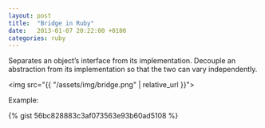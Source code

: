 ```yaml
---
layout: post
title:  "Bridge in Ruby"
date:   2013-01-07 20:22:00 +0100
categories: ruby
---
```


Separates an object’s interface from its implementation. Decouple an abstraction from its implementation so that the two can vary independently.

<img src="{{ "/assets/img/bridge.png" | relative_url }}">

Example:

{% gist 56bc828883c3af073563e93b60ad5108 %}